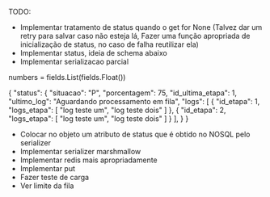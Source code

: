 TODO:
* Implementar tratamento de status quando o get for None
(Talvez dar um retry para salvar caso não esteja lá,
Fazer uma função apropriada de inicialização de status,
no caso de falha reutilizar ela)
* Implementar status, ideia de schema abaixo
* Implementar serializacao parcial

numbers = fields.List(fields.Float())

{
    "status": 
        {
            "situacao": "P",
	    "porcentagem": 75,
	    "id_ultima_etapa": 1,
	    "ultimo_log": "Aguardando processamento em fila",
	    "logs": [
                {
                    "id_etapa": 1,
                    "logs_etapa": [
                        "log teste um",
                        "log teste dois"
                    ]
                },
                {
                    "id_etapa": 2,
		    "logs_etapa": [
                        "log teste um",
                        "log teste dois"
                    ]
                }
            ],
        }
}

* Colocar no objeto um atributo de status que é obtido
no NOSQL pelo serializer
* Implementar serializer marshmallow
* Implementar redis mais apropriadamente
* Implementar put
* Fazer teste de carga
* Ver limite da fila